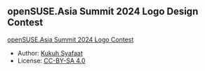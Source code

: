 ## openSUSE.Asia Summit 2024 Logo Design Contest

[openSUSE.Asia Summit 2024 Logo Contest](https://news.opensuse.org/2024/05/22/openSUSE-Asia-2024-CFL/)

* Author: [Kukuh Syafaat](https://github.com/cho2)
* License: [CC-BY-SA 4.0](https://creativecommons.org/licenses/by-sa/4.0/)
